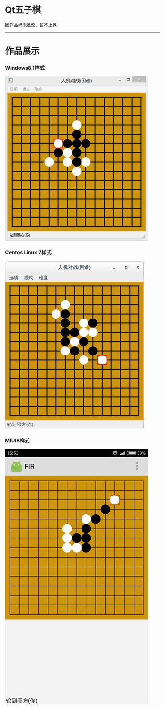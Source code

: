 # Qt五子棋  
因作品尚未批改，暂不上传。  


----------
# 作品展示  
### Windows8.1样式
![](picture/Windows8.1.png)  

### Centos Linux 7样式
![](picture/CentosLinux7.png)  

### MIUI8样式
![](picture/MIUI8.png)  
